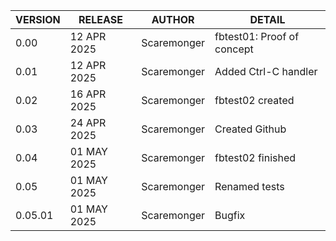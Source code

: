 
| VERSION | RELEASE     | AUTHOR      | DETAIL |
|---------| ------------|-------------|--------|
| 0.00    | 12 APR 2025 | Scaremonger | fbtest01: Proof of concept |
| 0.01    | 12 APR 2025 | Scaremonger | Added Ctrl-C handler |
| 0.02    | 16 APR 2025 | Scaremonger | fbtest02 created |
| 0.03    | 24 APR 2025 | Scaremonger | Created Github |
| 0.04    | 01 MAY 2025 | Scaremonger | fbtest02 finished |
| 0.05    | 01 MAY 2025 | Scaremonger | Renamed tests |
| 0.05.01 | 01 MAY 2025 | Scaremonger | Bugfix |

